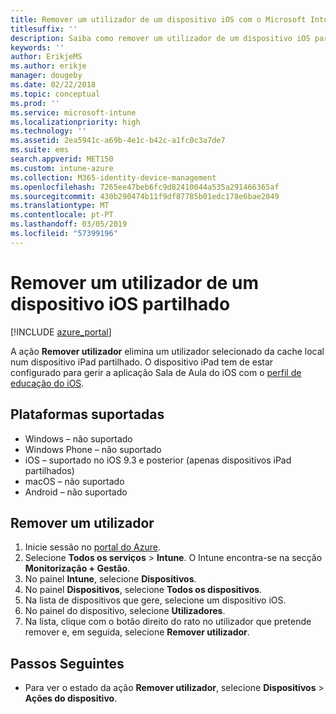 ```yaml
---
title: Remover um utilizador de um dispositivo iOS com o Microsoft Intune
titlesuffix: ''
description: Saiba como remover um utilizador de um dispositivo iOS partilhado com o Intune.
keywords: ''
author: ErikjeMS
ms.author: erikje
manager: dougeby
ms.date: 02/22/2018
ms.topic: conceptual
ms.prod: ''
ms.service: microsoft-intune
ms.localizationpriority: high
ms.technology: ''
ms.assetid: 2ea5941c-a69b-4e1c-b42c-a1fc0c3a7de7
ms.suite: ems
search.appverid: MET150
ms.custom: intune-azure
ms.collection: M365-identity-device-management
ms.openlocfilehash: 7265ee47beb6fc9d82410044a535a291466365af
ms.sourcegitcommit: 430b290474b11f9df87785b01edc178e6bae2049
ms.translationtype: MT
ms.contentlocale: pt-PT
ms.lasthandoff: 03/05/2019
ms.locfileid: "57399196"
---
```

# <a name="remove-a-user-from-a-shared-ios-device"></a>Remover um utilizador de um dispositivo iOS partilhado


[!INCLUDE [azure_portal](./includes/azure_portal.md)]

A ação **Remover utilizador** elimina um utilizador selecionado da cache local num dispositivo iPad partilhado. O dispositivo iPad tem de estar configurado para gerir a aplicação Sala de Aula do iOS com o [perfil de educação do iOS](education-settings-configure-ios.md). 

## <a name="supported-platforms"></a>Plataformas suportadas

- Windows – não suportado
- Windows Phone – não suportado
- iOS – suportado no iOS 9.3 e posterior (apenas dispositivos iPad partilhados)
- macOS – não suportado
- Android – não suportado

## <a name="remove-a-user"></a>Remover um utilizador

1. Inicie sessão no [portal do Azure](https://portal.azure.com).
2. Selecione **Todos os serviços** > **Intune**. O Intune encontra-se na secção **Monitorização + Gestão**.
3. No painel **Intune**, selecione **Dispositivos**.
4. No painel **Dispositivos**, selecione **Todos os dispositivos**.
5. Na lista de dispositivos que gere, selecione um dispositivo iOS.
6. No painel do dispositivo, selecione **Utilizadores**.
7. Na lista, clique com o botão direito do rato no utilizador que pretende remover e, em seguida, selecione **Remover utilizador**.

## <a name="next-steps"></a>Passos Seguintes

- Para ver o estado da ação **Remover utilizador**, selecione **Dispositivos** > **Ações do dispositivo**.

